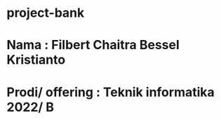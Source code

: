# project-bank
# Nama : Filbert Chaitra Bessel Kristianto
# Prodi/ offering : Teknik informatika 2022/ B
